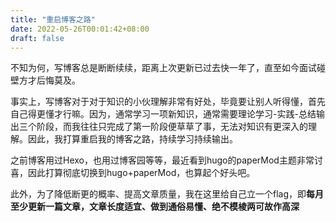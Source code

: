 ```yaml
---
title: "重启博客之路"
date: 2022-05-26T00:01:42+08:00
draft: false
---
```


不知为何，写博客总是断断续续，距离上次更新已过去快一年了，直至如今面试碰壁方才后悔莫及。

事实上，写博客对于对于知识的小伙理解非常有好处，毕竟要让别人听得懂，首先自己得更懂才行嘛。因为，通常学习一项新知识，通常需要理论学习-实践-总结输出三个阶段，而我往往只完成了第一阶段便草草了事，无法对知识有更深入的理解。因此，我打算重启我的博客之路，持续学习持续输出。

之前博客用过Hexo，也用过博客园等等，最近看到hugo的paperMod主题非常讨喜，因此打算彻底切换到hugo+paperMod，也算起个好头吧。

此外，为了降低断更的概率、提高文章质量，我在这里给自己立一个flag，即**每月至少更新一篇文章，文章长度适宜、做到通俗易懂、绝不模棱两可故作高深**

